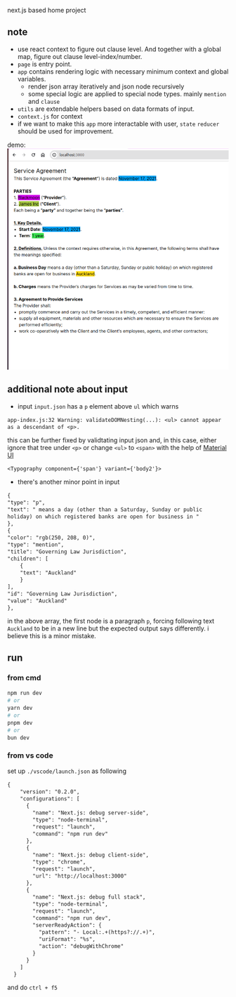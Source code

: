 next.js based home project

## note
- use react context to figure out clause level. And together with a global map, figure out clause level-index/number. 
- `page` is entry point. 
- `app` contains rendering logic with necessary minimum context and global variables. 
  - render json array iteratively and json node recursively
  - some special logic are applied to special node types. mainly `mention` and `clause`
- `utils` are extendable helpers based on data formats of input. 
- `context.js` for context
- if we want to make this `app` more interactable with user, `state` `reducer` should be used for improvement.


demo:
![demo](./demo.png)


## additional note about input
- input `input.json` has a `p` element above `ul` which warns 
```
app-index.js:32 Warning: validateDOMNesting(...): <ul> cannot appear as a descendant of <p>.
```
this can be further fixed by validtating input json and, in this case, either ignore that tree under `<p>` or change `<ul>` to `<span>` with the help of [Material UI](https://mui.com/material-ui/api/typography/)
```
<Typography component={'span'} variant={'body2'}>
```
- there's another minor point in input
```
{
"type": "p",
"text": " means a day (other than a Saturday, Sunday or public holiday) on which registered banks are open for business in "
},
{
"color": "rgb(250, 208, 0)",
"type": "mention",
"title": "Governing Law Jurisdiction",
"children": [
    {
    "text": "Auckland"
    }
],
"id": "Governing Law Jurisdiction",
"value": "Auckland"
},
```
in the above array, the first node is a paragraph `p`, forcing following text `Auckland` to be in a new line but the expected output says differently. i believe this is a minor mistake.

## run
### from cmd
```bash
npm run dev
# or
yarn dev
# or
pnpm dev
# or
bun dev
```
### from vs code
set up `./vscode/launch.json` as following
```
{
    "version": "0.2.0",
    "configurations": [
      {
        "name": "Next.js: debug server-side",
        "type": "node-terminal",
        "request": "launch",
        "command": "npm run dev"
      },
      {
        "name": "Next.js: debug client-side",
        "type": "chrome",
        "request": "launch",
        "url": "http://localhost:3000"
      },
      {
        "name": "Next.js: debug full stack",
        "type": "node-terminal",
        "request": "launch",
        "command": "npm run dev",
        "serverReadyAction": {
          "pattern": "- Local:.+(https?://.+)",
          "uriFormat": "%s",
          "action": "debugWithChrome"
        }
      }
    ]
  }
```
and do `ctrl + f5`